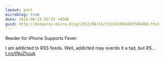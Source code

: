```yaml
---
layout: post
microblog: true
date: 2012-06-15 03:53 +0300
guid: http://desparoz.micro.blog/2012/06/15/t213434065087508480.html
---
```

Reeder for iPhone Supports Fever: 

I am addicted to RSS feeds. Well, addicted may overdo it a tad, but RS... [t.co/tNuZhuuk](http://t.co/tNuZhuuk)
